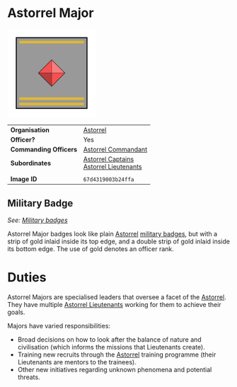 # Astorrel Major

<img src="https://raw.githubusercontent.com/jesskelsall/astarus-images/main/symbols/67d4319003b24ffa.png" height="200" />

|||
| --- | --- |
| **Organisation** | [Astorrel](../astorrel.md) | rank.2
| **Officer?** | Yes |
| **Commanding Officers** | [Astorrel Commandant](astorrel-commandant.md) |
| **Subordinates** | [Astorrel Captains](astorrel-captain.md)<br>[Astorrel Lieutenants](astorrel-lieutenant.md) |
|||
| **Image ID** | `67d4319003b24ffa` |

## Military Badge

*See: [Military badges](../../../../civilisations/kingdom-of-astor/military-badges.md)*

Astorrel Major badges look like plain [Astorrel](../astorrel.md) [military badges](../../../../civilisations/kingdom-of-astor/military-badges.md), but with a strip of gold inlaid inside its top edge, and a double strip of gold inlaid inside its bottom edge. The use of gold denotes an officer rank.

# Duties

Astorrel Majors are specialised leaders that oversee a facet of the [Astorrel](../astorrel.md). They have multiple [Astorrel Lieutenants](astorrel-lieutenant.md) working for them to achieve their goals.

Majors have varied responsibilities:

- Broad decisions on how to look after the balance of nature and civilisation (which informs the missions that Lieutenants create).
- Training new recruits through the [Astorrel](../astorrel.md) training programme (their Lieutenants are mentors to the trainees).
- Other new initiatives regarding unknown phenomena and potential threats.
